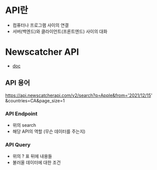 # API란
- 컴퓨터나 프로그램 사이의 연결
- 서버(백엔드)와 클라이언트(프론트엔드) 사이의 대화

# Newscatcher API
- [doc](https://docs.newscatcherapi.com/api-docs/endpoints/search-news)

## API 용어
https://api.newscatcherapi.com/v2/search?q=Apple&from='2021/12/15' &countries=CA&page_size=1

### API Endpoint
- 위의 search
- 해당 API의 역할 (무슨 데이터를 주는지)

### API Query
- 위의 ? 표 뒤에 내용들
- 불러올 데이터에 대한 조건